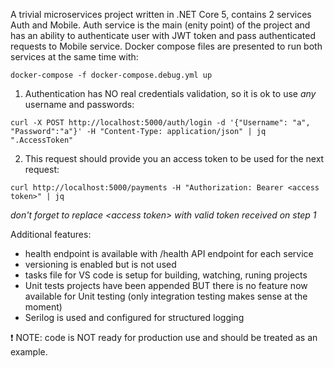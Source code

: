 
A trivial microservices project written in .NET Core 5, contains 2 services Auth and Mobile. Auth service is the main (enity point) of the project and has an ability to authenticate user with JWT token and pass authenticated requests to Mobile service.
Docker compose files are presented to run both services at the same time with:

```
docker-compose -f docker-compose.debug.yml up
```

1. Authentication has NO real credentials validation, so it is ok to use *any* username and passwords:

```
curl -X POST http://localhost:5000/auth/login -d '{"Username": "a", "Password":"a"}' -H "Content-Type: application/json" | jq ".AccessToken"
```
2. This request should provide you an access token to be used for the next request:

```
curl http://localhost:5000/payments -H "Authorization: Bearer <access token>" | jq
```
*don't forget to replace \<access token\> with valid token received on step 1*

Additional features:
* health endpoint is available with /health API endpoint for each service
* versioning is enabled but is not used
* tasks file for VS code is setup for building, watching, runing projects
* Unit tests projects have been appended BUT there is no feature now available for Unit testing (only integration testing makes sense at the moment)
* Serilog is used and configured for structured logging

:exclamation: NOTE: code is NOT ready for production use and should be treated as an example.